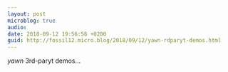 ```yaml
---
layout: post
microblog: true
audio: 
date: 2018-09-12 19:56:58 +0200
guid: http://fossil12.micro.blog/2018/09/12/yawn-rdparyt-demos.html
---
```

*yawn* 3rd-paryt demos...
